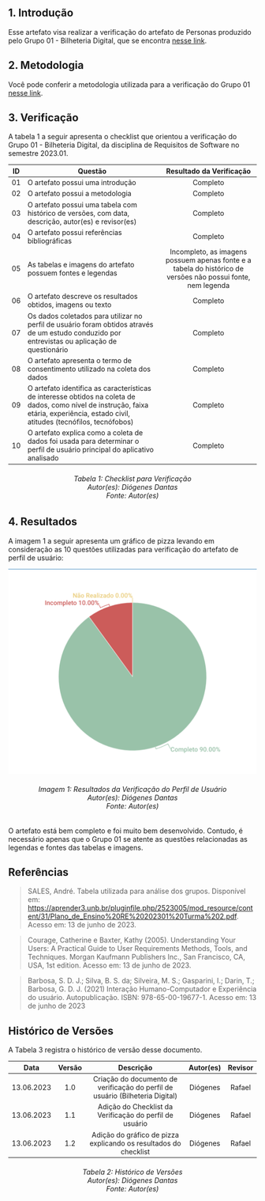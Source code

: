 ## 1. Introdução
Esse artefato visa realizar a verificação do artefato de Personas produzido pelo Grupo 01 - Bilheteria Digital, que se encontra [nesse link](https://requisitos-de-software.github.io/2023.1-BilheteriaDigital/elicitacao/perfil_de_usuario/).

## 2. Metodologia
Você pode conferir a metodologia utilizada para a verificação do Grupo 01 [nesse link](https://requisitos-de-software.github.io/2023.1-Twitch/verificacao_grupo01/planejamento/).

## 3. Verificação

A tabela 1 a seguir apresenta o checklist que orientou a verificação do Grupo 01 - Bilheteria Digital, da disciplina de Requisitos de Software no semestre 2023.01.

| ID |Questão| Resultado da Verificação |
| :---: | --- | :---: |
| 01 | O artefato possui uma introdução | Completo |
| 02 | O artefato possui a metodologia  | Completo |
| 03 | O artefato possui uma tabela com histórico de versões, com data, descrição, autor(es) e revisor(es)  | Completo |
| 04 | O artefato possui referências bibliográficas  | Completo |
| 05 | As tabelas e imagens do artefato possuem fontes e legendas | Incompleto, as imagens possuem apenas fonte e a tabela do histórico de versões não possui fonte, nem legenda |
| 06 | O artefato descreve os resultados obtidos, imagens ou texto | Completo |
| 07 | Os dados coletados para utilizar no perfil de usuário foram obtidos através de um estudo conduzido por entrevistas ou aplicação de questionário  | Completo |
| 08 | O artefato apresenta o termo de consentimento utilizado na coleta dos dados | Completo |
| 09 | O artefato identifica as características de interesse obtidos na coleta de dados, como nível de instrução, faixa etária, experiência, estado civil, atitudes (tecnófilos, tecnófobos) | Completo |
| 10 | O artefato explica como a coleta de dados foi usada para determinar o perfil de usuário principal do aplicativo analisado | Completo |

<h6 align = "center"> Tabela 1: Checklist para Verificação
<br> Autor(es): Diógenes Dantas
<br>Fonte: Autor(es)</h6>

## 4. Resultados
A imagem 1 a seguir apresenta um gráfico de pizza levando em consideração as 10 questões utilizadas para verificação do artefato de perfil de usuário:

![Resultados Perfil de Usuario](./imagens_verifica01/perfildeusuario.png)
<h6 align = "center"> Imagem 1: Resultados da Verificação do Perfil de Usuário
<br> Autor(es): Diógenes Dantas
<br>Fonte: Autor(es)</h6>

O artefato está bem completo e foi muito bem desenvolvido. Contudo, é necessário apenas que o Grupo 01 se atente as questões relacionadas as legendas e fontes das tabelas e imagens.
## Referências

>SALES, André. Tabela utilizada para análise dos grupos. Disponível em: https://aprender3.unb.br/pluginfile.php/2523005/mod_resource/content/31/Plano_de_Ensino%20RE%20202301%20Turma%202.pdf. Acesso em: 13 de junho de 2023.

>Courage, Catherine e Baxter, Kathy (2005). Understanding Your Users: A Practical Guide to User Requirements Methods, Tools, and Techniques. Morgan Kaufmann Publishers Inc., San Francisco, CA, USA, 1st edition. Acesso em: 13 de junho de 2023.

>Barbosa, S. D. J.; Silva, B. S. da; Silveira, M. S.; Gasparini, I.; Darin, T.; Barbosa, G. D. J. (2021) Interação Humano-Computador e Experiência do usuário. Autopublicação. ISBN: 978-65-00-19677-1. Acesso em: 13 de junho de 2023


## Histórico de Versões

A Tabela 3 registra o histórico de versão desse documento.

|    Data    | Versão | Descrição                                                                      | Autor(es)  | Revisor  |
| :--------: | :----: | :----------------------------------------------------------------------------: | :--------: | :------: |
| 13.06.2023 | 1.0    | Criação do documento de verificação do perfil de usuário (Bilheteria Digital) |   Diógenes   |    Rafael    |
| 13.06.2023 | 1.1    | Adição do Checklist da Verificação do perfil de usuário |   Diógenes   |    Rafael   |
| 13.06.2023 | 1.2    | Adição do gráfico de pizza explicando os resultados do checklist |   Diógenes   |    Rafael   |


<h6 align = "center"> Tabela 2: Histórico de Versões
<br> Autor(es): Diógenes Dantas
<br>Fonte: Autor(es)</h6>